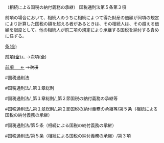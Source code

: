（相続による国税の納付義務の承継）
国税通則法第５条第３項

前項の場合において、相続人のうちに相続によつて得た財産の価額が同項の規定により計算した国税の額を超える者があるときは、その相続人は、その超える価額を限度として、他の相続人が前二項の規定により承継する国税を納付する責めに任ずる。

[条(全)](国税通則法＿＿＿＿＿第５条_.md)

[前項(全)←](国税通則法＿＿＿＿＿第５条第２項_.md)  ~~→次項(全)~~

[前項 　 ←](国税通則法＿＿＿＿＿第５条第２項.md)  ~~→次項~~



#国税通則法

#国税通則法/_第１章総則

#国税通則法/_第１章総則/_第２節国税の納付義務の承継等

#国税通則法/_第１章総則/_第２節国税の納付義務の承継等/第５条（相続による国税の納付義務の承継）

#国税通則法/第５条（相続による国税の納付義務の承継）

#国税通則法/第５条（相続による国税の納付義務の承継）/第３項

